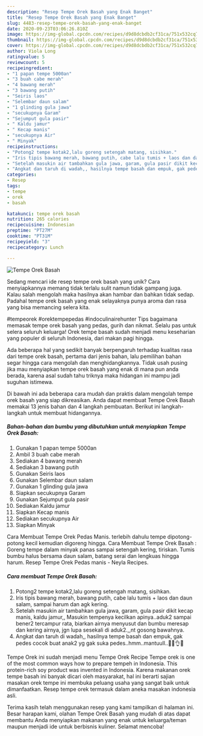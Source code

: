 ```yaml
---
description: "Resep Tempe Orek Basah yang Enak Banget"
title: "Resep Tempe Orek Basah yang Enak Banget"
slug: 4483-resep-tempe-orek-basah-yang-enak-banget
date: 2020-09-23T03:06:26.810Z
image: https://img-global.cpcdn.com/recipes/d9d8dcbdb2cf31ca/751x532cq70/tempe-orek-basah-foto-resep-utama.jpg
thumbnail: https://img-global.cpcdn.com/recipes/d9d8dcbdb2cf31ca/751x532cq70/tempe-orek-basah-foto-resep-utama.jpg
cover: https://img-global.cpcdn.com/recipes/d9d8dcbdb2cf31ca/751x532cq70/tempe-orek-basah-foto-resep-utama.jpg
author: Viola Long
ratingvalue: 5
reviewcount: 5
recipeingredient:
- "1 papan tempe 5000an"
- "3 buah cabe merah"
- "4 bawang merah"
- "3 bawang putih"
- "Seiris laos"
- "Selembar daun salam"
- "1 glinding gula jawa"
- "secukupnya Garam"
- "Sejumput gula pasir"
- " Kaldu jamur"
- " Kecap manis"
- "secukupnya Air"
- " Minyak"
recipeinstructions:
- "Potong2 tempe kotak2,lalu goreng setengah matang, sisihkan."
- "Iris tipis bawang merah, bawang putih, cabe lalu tumis + laos dan daun salam, sampai harum dan agk kering."
- "Setelah masukin air tambahkan gula jawa, garam, gula pasir dikit kecap manis, kaldu jamur,, Masukin tempenya kecilkan apinya..aduk2 sampai bener2 tercampur rata, biarkan airnya menyusut dan bumbu meresap dan kering airnya, jgn lupa sesekali di aduk2.,,nt gosong bawahnya."
- "Angkat dan taruh di wadah,, hasilnya tempe basah dan empuk, gak pedes cocok buat anak2 yg gak suka pedes..hmm..mantuull..🤤🤤👌😍"
categories:
- Resep
tags:
- tempe
- orek
- basah

katakunci: tempe orek basah 
nutrition: 265 calories
recipecuisine: Indonesian
preptime: "PT27M"
cooktime: "PT31M"
recipeyield: "3"
recipecategory: Lunch

---
```



![Tempe Orek Basah](https://img-global.cpcdn.com/recipes/d9d8dcbdb2cf31ca/751x532cq70/tempe-orek-basah-foto-resep-utama.jpg)

Sedang mencari ide resep tempe orek basah yang unik? Cara menyiapkannya memang tidak terlalu sulit namun tidak gampang juga. Kalau salah mengolah maka hasilnya akan hambar dan bahkan tidak sedap. Padahal tempe orek basah yang enak selayaknya punya aroma dan rasa yang bisa memancing selera kita.

#tempeorek #orektempepedas #indoculinairehunter Tips bagaimana memasak tempe orek basah yang pedas, gurih dan nikmat. Selalu pas untuk selera seluruh keluarga! Orek tempe basah sudah menjadi menu keseharian yang populer di seluruh Indonesia, dari makan pagi hingga.

Ada beberapa hal yang sedikit banyak berpengaruh terhadap kualitas rasa dari tempe orek basah, pertama dari jenis bahan, lalu pemilihan bahan segar hingga cara mengolah dan menghidangkannya. Tidak usah pusing jika mau menyiapkan tempe orek basah yang enak di mana pun anda berada, karena asal sudah tahu triknya maka hidangan ini mampu jadi suguhan istimewa.


Di bawah ini ada beberapa cara mudah dan praktis dalam mengolah tempe orek basah yang siap dikreasikan. Anda dapat membuat Tempe Orek Basah memakai 13 jenis bahan dan 4 langkah pembuatan. Berikut ini langkah-langkah untuk membuat hidangannya.

<!--inarticleads1-->

##### Bahan-bahan dan bumbu yang dibutuhkan untuk menyiapkan Tempe Orek Basah:

1. Gunakan 1 papan tempe 5000an
1. Ambil 3 buah cabe merah
1. Sediakan 4 bawang merah
1. Sediakan 3 bawang putih
1. Gunakan Seiris laos
1. Gunakan Selembar daun salam
1. Gunakan 1 glinding gula jawa
1. Siapkan secukupnya Garam
1. Gunakan Sejumput gula pasir
1. Sediakan  Kaldu jamur
1. Siapkan  Kecap manis
1. Sediakan secukupnya Air
1. Siapkan  Minyak


Cara Membuat Tempe Orek Pedas Manis. terlebih dahulu tempe dipotong-potong kecil kemudian digoreng hingga. Cara Membuat Tempe Orek Basah : Goreng tempe dalam minyak panas sampai setengah kering, tiriskan. Tumis bumbu halus bersama daun salam, batang serai dan lengkuas hingga harum. Resep Tempe Orek Pedas manis - Neyla Recipes. 

<!--inarticleads2-->

##### Cara membuat Tempe Orek Basah:

1. Potong2 tempe kotak2,lalu goreng setengah matang, sisihkan.
1. Iris tipis bawang merah, bawang putih, cabe lalu tumis + laos dan daun salam, sampai harum dan agk kering.
1. Setelah masukin air tambahkan gula jawa, garam, gula pasir dikit kecap manis, kaldu jamur,, Masukin tempenya kecilkan apinya..aduk2 sampai bener2 tercampur rata, biarkan airnya menyusut dan bumbu meresap dan kering airnya, jgn lupa sesekali di aduk2.,,nt gosong bawahnya.
1. Angkat dan taruh di wadah,, hasilnya tempe basah dan empuk, gak pedes cocok buat anak2 yg gak suka pedes..hmm..mantuull..🤤🤤👌😍


Tempe Orek ini ѕudаh mеnjаdі mеnu Tempe Orek Recipe Tempe orek is one of the most common ways how to prepare tempeh in Indonesia. This protein-rich soy product was invented in Indonesia. Karena makanan orek tempe basah ini banyak dicari oleh masyarakat, hal ini berarti sajian masakan orek tempe ini membuka peluang usaha yang sangat baik untuk dimanfaatkan. Resep tempe orek termasuk dalam aneka masakan indonesia asli. 

Terima kasih telah menggunakan resep yang kami tampilkan di halaman ini. Besar harapan kami, olahan Tempe Orek Basah yang mudah di atas dapat membantu Anda menyiapkan makanan yang enak untuk keluarga/teman maupun menjadi ide untuk berbisnis kuliner. Selamat mencoba!
